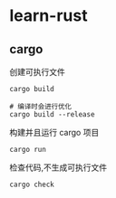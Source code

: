 # learn-rust

## cargo

创建可执行文件

```
cargo build

# 编译时会进行优化
cargo build --release
```

构建并且运行 cargo 项目

```
cargo run
```

检查代码,不生成可执行文件

```
cargo check
```

